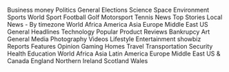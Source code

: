 Business
  money
Politics
  General
  Elections
Science
  Space
  Environment
Sports
  World Sport
  Football
  Golf
  Motorsport
  Tennis
News
  Top Stories
  Local News - By timezone
  World
  Africa
  America
  Asia
  Europe
  Middle East
  US
  General
  Headlines
Technology
  Popular
  Product Reviews
Bankrupcy
Art
General
Media
 Photography
 Videos
Lifestyle
Entertainment
  showbiz
Reports
  Features
Opinion
Gaming
Homes
Travel
  Transportation
Security
Health
Education
World
  Africa
  Asia
  Latin America
  Europe
  Middle East
  US & Canada
  England
  Northern Ireland
  Scotland
  Wales

<!-- translate3d(0px, -3.8139px, 0px) -->